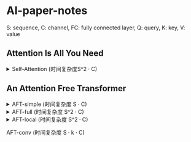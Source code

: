 # AI-paper-notes
S: sequence, C: channel, FC: fully connected layer, Q: query, K: key, V: value

## Attention Is All You Need
<details>
  <summary>Self-Attention (时间复杂度S^2 · C)</summary>
  
  -	给出输入X [S, C]
  -	通过3个FC将X线性变换为Q [S, C], K [S, C], V [S, C]
  -	对于S中的每个元素s，用对应的Ks与所有序列元素的V求点积，然后通过SoftMax得到s对S中每个元素的注意力。
  -	注意求完点积后要除以根号C进行缩放再过SoftMax，原因如下：
  	假设Q K中向量的元素都是相互独立的均值为 0，方差为 1 的随机变量，点积的均值为0，方差为C。若某个点积过大会导致其余点积在SoftMax处的梯度很小，不利于网络收敛。
  -	利用注意力加权V求和得到s的响应，最后用FC对响应做线性变换得到输出
  ```python
  # Given X [S, C]
  Q, K, V = fc1(X), fc2(X), fc3(X)  # [S, C]
  A = Q @ K.T  # [S, S]
  A = (A / √C).softmax(dim=-1)  # [S, S]
  R = A @ V  # [S, C]
  O = fc4(R)  # [S, C]
  ```

</details>

## An Attention Free Transformer
<details>
  <summary>AFT-simple (时间复杂度 S · C)</summary>
    
  -	给出输入X [S, C]
  -	通过3个FC将X线性变换为Q [S, C], K [S, C], V [S, C]
  -	直接对K做SoftMax得到全局注意力图，并加权求和V得到全局响应。对于每个s，利用对应的Qs对全局响应做通道维度的缩放得到独特的注意力图。
  ```python
  # Given X [S, C]
  Q, K, V = fc1(X), fc2(X), fc3(X)  # [S, C]
  A_global = K.softmax(dim=0)  # [S, C]
  R_global = (A_global * V).sum(dim=0)  # [C]
  R = Q.sigmoid() * R_global  # [S, C]
  O = fc4(R)  # [S, C]
  ```

</details>

<details>
  <summary>AFT-full (时间复杂度 S^2 · C)</summary>
  
  -	增加了可学习的参数W [S, S]作为位置偏差
  -	对K做SoftMax前先加了W，其余部分同AFT-simple
    - W使用了重参技巧：`W = u[S, 128] @ v[128, S]`
  ```python
  # Given X [S, C], W [S, S]
  Q, K, V = fc1(X), fc2(X), fc3(X)  # [S, C]
  R = W.exp() @ (K.exp() * V) / W.exp() @ K.exp()  # [S, C]
  R = Q.sigmoid() * R  # [S, C]
  O = fc4(R)  # [S, C]
  ```

</details>

<details>
  <summary>AFT-local (时间复杂度 S^2 · C)</summary>
  
  - 只训练W中的一部分，其余权重固定为0
  ```python
  # Given X [S, C], W [S, S]
  for i in range(S):
    for j in range(S):
      if abs(i-j) >= K
  Q, K, V = fc1(X), fc2(X), fc3(X)  # [S, C]
  R = W.exp() @ (K.exp() * V) / W.exp() @ K.exp()  # [S, C]
  R = Q.sigmoid() * R  # [S, C]
  O = fc4(R)  # [S, C]
  ```

</details>

AFT-conv (时间复杂度 S · k · C)
